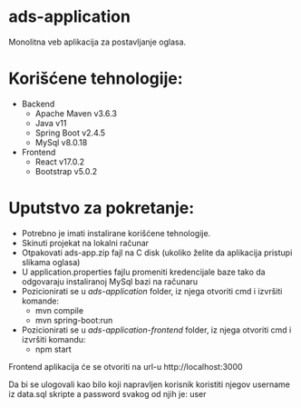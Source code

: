 # ads-application

Monolitna veb aplikacija za postavljanje oglasa.

# Korišćene tehnologije: 
  - Backend
    * Apache Maven v3.6.3
    * Java v11
    * Spring Boot v2.4.5
    * MySql v8.0.18
  - Frontend
    * React v17.0.2
    * Bootstrap v5.0.2

# Uputstvo za pokretanje: 

- Potrebno je imati instalirane korišćene tehnologije. 
- Skinuti projekat na lokalni računar
- Otpakovati ads-app.zip fajl na C disk (ukoliko želite da aplikacija pristupi slikama oglasa)
- U application.properties fajlu promeniti kredencijale baze tako da odgovaraju instaliranoj MySql bazi na računaru
- Pozicionirati se u *ads-application* folder, iz njega otvoriti cmd i izvršiti komande: 
  * mvn compile
  * mvn spring-boot:run 
- Pozicionirati se u *ads-application-frontend* folder, iz njega otvoriti cmd i izvršiti komandu:
  * npm start

Frontend aplikacija će se otvoriti na url-u http://localhost:3000 

Da bi se ulogovali kao bilo koji napravljen korisnik koristiti njegov username iz data.sql skripte a password svakog od njih je: user
